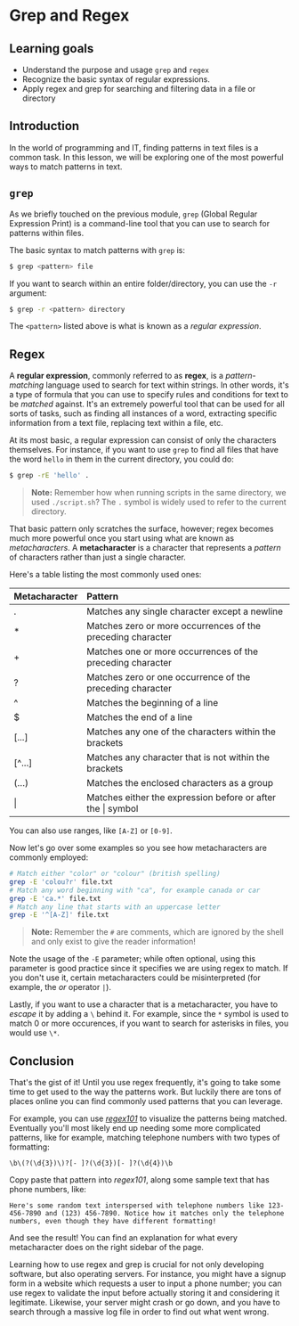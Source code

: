 # Grep and Regex

## Learning goals

- Understand the purpose and usage `grep` and `regex`
- Recognize the basic syntax of regular expressions.
- Apply regex and grep for searching and filtering data in a file or directory

## Introduction

In the world of programming and IT, finding patterns in text files is a common task. In this lesson, we will be exploring one of the most powerful ways to match patterns in text.

## `grep`

As we briefly touched on the previous module, `grep` (Global Regular Expression Print) is a command-line tool that you can use to search for patterns within files. 

The basic syntax to match patterns with `grep` is:

```bash
$ grep <pattern> file
```

If you want to search within an entire folder/directory, you can use the `-r` argument:

```bash
$ grep -r <pattern> directory
```

The `<pattern>` listed above is what is known as a *regular expression*.

## Regex

A **regular expression**, commonly referred to as **regex**, is a *pattern-matching* language used to search for text within strings. In other words, it's a type of formula that you can use to specify rules and conditions for text to be *matched* against. It's an extremely powerful tool that can be used for all sorts of tasks, such as finding all instances of a word, extracting specific information from a text file, replacing text within a file, etc.

At its most basic, a regular expression can consist of only the characters themselves. For instance, if you want to use `grep` to find all files that have the word `hello` in them in the current directory, you could do:

```bash
$ grep -rE 'hello' .
```

> **Note:** Remember how when running scripts in the same directory, we used `./script.sh`? The `.` symbol is widely used to refer to the current directory.

That basic pattern only scratches the surface, however; regex becomes much more powerful once you start using what are known as *metacharacters*. A **metacharacter** is a character that represents a *pattern* of characters rather than just a single character.

Here's a table listing the most commonly used ones:

|Metacharacter|Pattern|
|:----|:----|
|.|Matches any single character except a newline|
|*|Matches zero or more occurrences of the preceding character|
|+|Matches one or more occurrences of the preceding character|
|?|Matches zero or one occurrence of the preceding character|
|^|Matches the beginning of a line|
|$|Matches the end of a line|
|[...]|Matches any one of the characters within the brackets|
|[^...]|Matches any character that is not within the brackets|
|(…)|Matches the enclosed characters as a group|
|\||Matches either the expression before or after the \| symbol|

You can also use ranges, like `[A-Z]` or `[0-9]`.

Now let's go over some examples so you see how metacharacters are commonly employed:

```bash
# Match either "color" or "colour" (british spelling)
grep -E 'colou?r' file.txt
# Match any word beginning with "ca", for example canada or car
grep -E 'ca.*' file.txt
# Match any line that starts with an uppercase letter
grep -E '^[A-Z]' file.txt
```

> **Note:** Remember the `#` are comments, which are ignored by the shell and only exist to give the reader information!

Note the usage of the `-E` parameter; while often optional, using this parameter is good practice since it specifies we are using regex to match. If you don't use it, certain metacharacters could be misinterpreted (for example, the *or* operator `|`).

Lastly, if you want to use a character that is a metacharacter, you have to *escape* it by adding a `\` behind it. For example, since the `*` symbol is used to match 0 or more occurences, if you want to search for asterisks in files, you would use `\*`.

## Conclusion

That's the gist of it! Until you use regex frequently, it's going to take some time to get used to the way the patterns work. But luckily there are tons of places online you can find commonly used patterns that you can leverage.

For example, you can use [*regex101*](https://regex101.com/) to visualize the patterns being matched. Eventually you'll most likely end up needing some more complicated patterns, like for example, matching telephone numbers with two types of formatting:

```regex
\b\(?(\d{3})\)?[- ]?(\d{3})[- ]?(\d{4})\b
```

Copy paste that pattern into *regex101*, along some sample text that has phone numbers, like:

```
Here's some random text interspersed with telephone numbers like 123-456-7890 and (123) 456-7890. Notice how it matches only the telephone numbers, even though they have different formatting!
```

And see the result! You can find an explanation for what every metacharacter does on the right sidebar of the page.

Learning how to use regex and grep is crucial for not only developing software, but also operating servers. For instance, you might have a signup form in a website which requests a user to input a phone number; you can use regex to validate the input before actually storing it and considering it legitimate. Likewise, your server might crash or go down, and you have to search through a massive log file in order to find out what went wrong.
